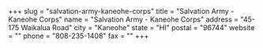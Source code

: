 +++
slug = "salvation-army-kaneohe-corps"
title = "Salvation Army - Kaneohe Corps"
name = "Salvation Army - Kaneohe Corps"
address = "45-175 Waikalua Road"
city = "Kaneohe"
state = "HI"
postal = "96744"
website = ""
phone = "808-235-1408"
fax = ""
+++
